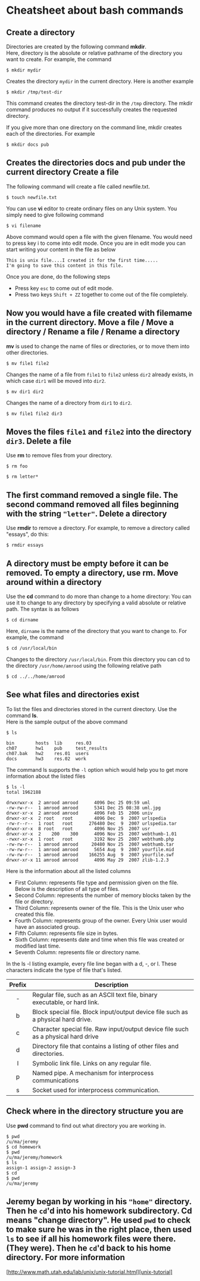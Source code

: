 Cheatsheet about bash commands
==============================

Create a directory
------------------
Directories are created by the following command **mkdir**.  
Here, directory is the absolute or relative pathname of the directory you want to create. For example, the command

    $ mkdir mydir
Creates the directory `mydir` in the current directory. Here is another example

    $ mkdir /tmp/test-dir
This command creates the directory test-dir in the `/tmp` directory. The mkdir command produces no output if it successfully creates the requested directory.

If you give more than one directory on the command line, mkdir creates each of the directories. For example

    $ mkdir docs pub
Creates the directories docs and pub under the current directory
Create a file
-------------
The following command will create a file called newfile.txt.  

    $ touch newfile.txt
You can use **vi** editor to create ordinary files on any Unix system. You simply need to give following command

    $ vi filename
Above command would open a file with the given filename. You would need to press key i to come into edit mode. Once you are in edit mode you can start writing your content in the file as below

    This is unix file....I created it for the first time.....
    I'm going to save this content in this file.
Once you are done, do the following steps
* Press key `esc` to come out of edit mode.
* Press two keys `Shift + ZZ` together to come out of the file completely.

Now you would have a file created with filemame in the current directory.
Move a file / Move a directory / Rename a file / Rename a directory
-------------------------------------------------------------------
**mv** is used to change the name of files or directories, or to move them into other directories.

    $ mv file1 file2
Changes the name of a file from `file1` to `file2` unless `dir2` already exists, in which case `dir1` will be moved into `dir2`.

    $ mv dir1 dir2
Changes the name of a directory from `dir1` to `dir2`.

    $ mv file1 file2 dir3
Moves the files `file1` and `file2` into the directory `dir3`.
Delete a file
-------------
Use **rm** to remove files from your directory.

    $ rm foo

    $ rm letter*
The first command removed a single file. The second command removed all files beginning with the string `"letter"`.
Delete a directory
------------------
Use **rmdir** to remove a directory. For example, to remove a directory called "essays", do this:

    $ rmdir essays
A directory must be empty before it can be removed. To empty a directory, use **rm**.
Move around within a directory
------------------------------
Use the **cd** command to do more than change to a home directory: You can use it to change to any directory by specifying a valid absolute or relative path. The syntax is as follows

    $ cd dirname
Here, `dirname` is the name of the directory that you want to change to. For example, the command

    $ cd /usr/local/bin
Changes to the directory `/usr/local/bin`. From this directory you can cd to the directory `/usr/home/amrood` using the following relative path

    $ cd ../../home/amrood
See what files and directories exist
------------------------------------
To list the files and directories stored in the current directory. Use the command **ls**.  
Here is the sample output of the above command

    $ ls

    bin        hosts  lib     res.03
    ch07       hw1    pub     test_results
    ch07.bak   hw2    res.01  users
    docs       hw3    res.02  work

The command ls supports the `-l` option which would help you to get more information about the listed files

    $ ls -l
    total 1962188

    drwxrwxr-x  2 amrood amrood      4096 Dec 25 09:59 uml
    -rw-rw-r--  1 amrood amrood      5341 Dec 25 08:38 uml.jpg
    drwxr-xr-x  2 amrood amrood      4096 Feb 15  2006 univ
    drwxr-xr-x  2 root   root        4096 Dec  9  2007 urlspedia
    -rw-r--r--  1 root   root      276480 Dec  9  2007 urlspedia.tar
    drwxr-xr-x  8 root   root        4096 Nov 25  2007 usr
    drwxr-xr-x  2    200    300      4096 Nov 25  2007 webthumb-1.01
    -rwxr-xr-x  1 root   root        3192 Nov 25  2007 webthumb.php
    -rw-rw-r--  1 amrood amrood     20480 Nov 25  2007 webthumb.tar
    -rw-rw-r--  1 amrood amrood      5654 Aug  9  2007 yourfile.mid
    -rw-rw-r--  1 amrood amrood    166255 Aug  9  2007 yourfile.swf
    drwxr-xr-x 11 amrood amrood      4096 May 29  2007 zlib-1.2.3
Here is the information about all the listed columns
* First Column: represents file type and permission given on the file. Below is the description of all type of files.
* Second Column: represents the number of memory blocks taken by the file or directory.
* Third Column: represents owner of the file. This is the Unix user who created this file.
* Fourth Column: represents group of the owner. Every Unix user would have an associated group.
* Fifth Column: represents file size in bytes.
* Sixth Column: represents date and time when this file was created or modified last time.
* Seventh Column: represents file or directory name.  

In the ls -l listing example, every file line began with a d, -, or l. These characters indicate the type of file that's listed.

Prefix	| Description
:------:|------------
- |	Regular file, such as an ASCII text file, binary executable, or hard link.
b |	Block special file. Block input/output device file such as a physical hard drive.
c |	Character special file. Raw input/output device file such as a physical hard drive
d |	Directory file that contains a listing of other files and directories.
l |	Symbolic link file. Links on any regular file.
p |	Named pipe. A mechanism for interprocess communications
s |	Socket used for interprocess communication.
Check where in the directory structure you are
----------------------------------------------
Use **pwd** command to find out what directory you are working in.

    $ pwd
    /u/ma/jeremy
    $ cd homework
    $ pwd
    /u/ma/jeremy/homework
    $ ls
    assign-1 assign-2 assign-3
    $ cd
    $ pwd
    /u/ma/jeremy
Jeremy began by working in his `"home"` directory. Then he `cd`'d into his homework subdirectory. Cd means "change directory". He used `pwd` to check to make sure he was in the right place, then used `ls` to see if all his homework files were there. (They were). Then he `cd`'d back to his home directory.
For more information
--------------------
[http://www.math.utah.edu/lab/unix/unix-tutorial.html][unix-tutorial]

[unix-tutorial]: http://www.math.utah.edu/lab/unix/unix-tutorial.html "Unix Tutorial" 
